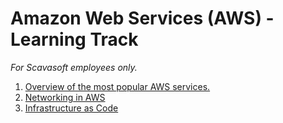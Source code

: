 # Amazon Web Services (AWS) - Learning Track

_For Scavasoft employees only._

1. [Overview of the most popular AWS services.](./aws/overview.md)
1. [Networking in AWS](./aws/networking.md)
1. [Infrastructure as Code](./aws/infrastructure_as_code.md)
